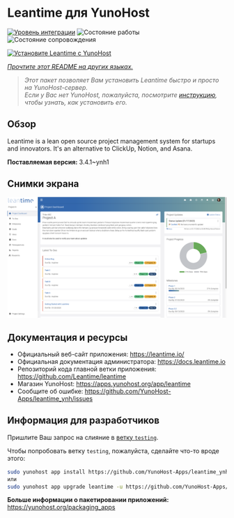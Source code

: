 <!--
Важно: этот README был автоматически сгенерирован <https://github.com/YunoHost/apps/tree/master/tools/readme_generator>
Он НЕ ДОЛЖЕН редактироваться вручную.
-->

# Leantime для YunoHost

[![Уровень интеграции](https://apps.yunohost.org/badge/integration/leantime)](https://ci-apps.yunohost.org/ci/apps/leantime/)
![Состояние работы](https://apps.yunohost.org/badge/state/leantime)
![Состояние сопровождения](https://apps.yunohost.org/badge/maintained/leantime)

[![Установите Leantime с YunoHost](https://install-app.yunohost.org/install-with-yunohost.svg)](https://install-app.yunohost.org/?app=leantime)

*[Прочтите этот README на других языках.](./ALL_README.md)*

> *Этот пакет позволяет Вам установить Leantime быстро и просто на YunoHost-сервер.*  
> *Если у Вас нет YunoHost, пожалуйста, посмотрите [инструкцию](https://yunohost.org/install), чтобы узнать, как установить его.*

## Обзор

Leantime is a lean open source project management system for startups and innovators. It's an alternative to ClickUp, Notion, and Asana.

**Поставляемая версия:** 3.4.1~ynh1

## Снимки экрана

![Снимок экрана Leantime](./doc/screenshots/ProjectDashboard.png)

## Документация и ресурсы

- Официальный веб-сайт приложения: <https://leantime.io/>
- Официальная документация администратора: <https://docs.leantime.io>
- Репозиторий кода главной ветки приложения: <https://github.com/Leantime/leantime>
- Магазин YunoHost: <https://apps.yunohost.org/app/leantime>
- Сообщите об ошибке: <https://github.com/YunoHost-Apps/leantime_ynh/issues>

## Информация для разработчиков

Пришлите Ваш запрос на слияние в [ветку `testing`](https://github.com/YunoHost-Apps/leantime_ynh/tree/testing).

Чтобы попробовать ветку `testing`, пожалуйста, сделайте что-то вроде этого:

```bash
sudo yunohost app install https://github.com/YunoHost-Apps/leantime_ynh/tree/testing --debug
или
sudo yunohost app upgrade leantime -u https://github.com/YunoHost-Apps/leantime_ynh/tree/testing --debug
```

**Больше информации о пакетировании приложений:** <https://yunohost.org/packaging_apps>
